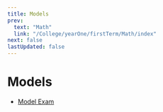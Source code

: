 ```yaml
---
title: Models
prev:
  text: "Math"
  link: "/College/yearOne/firstTerm/Math/index"
next: false
lastUpdated: false
---
```


# Models

- [Model Exam](ModelExam.md)
